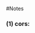 
#Notes

### (1) cors:

<!-- Rails.application.config.middleware.insert_before 0, Rack::Cors do
  allow do
    origins '*' # allow all origins use '*'
    ## normally if I know my front end origin was localhost:3001 then do the following:
    # origins 'localhost:3001'
    resource '*',
      headers: :any, # any body is allowed to make request to this paticular server
      methods: [:get, :post, :put, :patch, :delete, :options, :head]
  end
end -->

###
